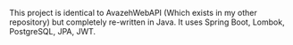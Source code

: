This project is identical to AvazehWebAPI (Which exists in my other repository) but completely re-written in Java. It uses Spring Boot, Lombok, PostgreSQL, JPA, JWT.
